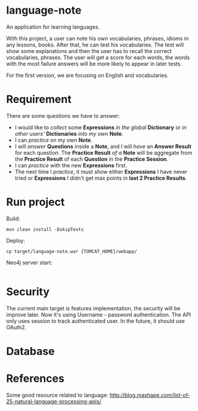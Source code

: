 # language-note
An application for learning languages.

With this project, a user can note his own vocabularies, phrases, idioms in any lessons, books.
After that, he can test his vocabularies. The test will show some explanations and then the user has to recall the correct vocabularies, phrases.
The user will get a score for each words, the words with the most failure answers will be more likely to appear in later tests.

For the first version, we are focusing on English and vocabularies.

# Requirement 
There are some questions we have to answer:
+ I would like to _collect_ some **Expressions** _in the global_ **Dictionary** or _in other users'_ **Dictionaries** _into my own_ **Note**.
+ I can _practice_ on my own **Note**.
+ I will _answer_ **Questions** inside a **Note**, and I will _have_ an **Answer Result** for each question. The **Practice Result** _of a_ **Note** will be aggregate from the **Practice Result** of each **Question** in the **Practice Session**.
+ I can _practice_ with the new **Expressions** first.
+ The next time I _practice_, it must show either **Expressions** I have never tried or **Expressions** I didn't get max points in **last 2 Practice Results**.

# Run project
Build:
````
mvn clean install -DskipTests
````

Deploy:
````
cp target/language-note.war {TOMCAT_HOME}/webapp/
````

Neo4j server start:
````

````

# Security
The current main target is features implementation, the security will be improve later.
Now it's using Username - password authentication. The API only uses session to track authenticated user.
In the future, it should use OAuth2.

# Database

# References
Some good resource related to language:
http://blog.mashape.com/list-of-25-natural-language-processing-apis/
